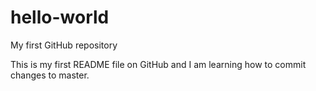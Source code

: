 # hello-world
My first GitHub repository

This is my first README file on GitHub and I am learning how to commit changes to master.
